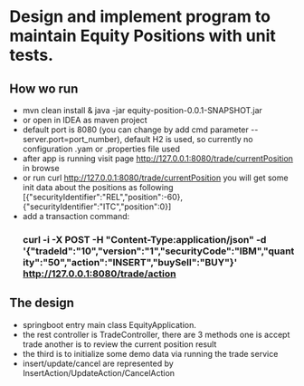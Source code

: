 # Design and implement program to maintain Equity Positions with unit tests.

## How wo run
- mvn clean install & java -jar equity-position-0.0.1-SNAPSHOT.jar
- or open in IDEA as maven project
- default port is 8080 (you can change by add cmd parameter --server.port=port_number), default H2 is used, so currently no configuration .yam or .properties file used
- after app is running visit page http://127.0.0.1:8080/trade/currentPosition in browse
- or run curl http://127.0.0.1:8080/trade/currentPosition you will get some init data about the positions as following
    [{"securityIdentifier":"REL","position":-60},{"securityIdentifier":"ITC","position":0}]
- add a transaction command:
    ### curl -i -X POST -H "Content-Type:application/json"  -d '{"tradeId":"10","version":"1","securityCode":"IBM","quantity":"50","action":"INSERT","buySell":"BUY"}' http://127.0.0.1:8080/trade/action

## The design
- springboot entry main class EquityApplication.
- the rest controller is TradeController, there are 3 methods one is accept trade another is to review the current position result
- the third is to initialize some demo data via running the trade service
- insert/update/cancel are represented by InsertAction/UpdateAction/CancelAction